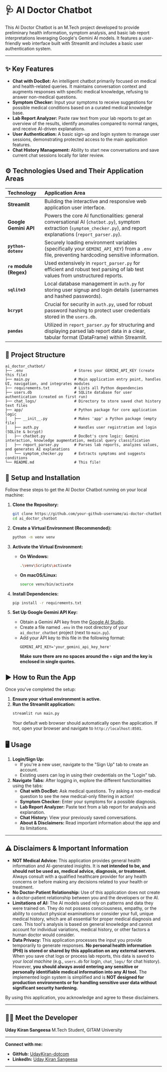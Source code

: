 # 🩺 AI Doctor Chatbot

This AI Doctor Chatbot is an M.Tech project developed to provide preliminary health information, symptom analysis, and basic lab report interpretations leveraging Google's Gemini AI models. It features a user-friendly web interface built with Streamlit and includes a basic user authentication system.

-----

## ✨ Key Features

  * **Chat with DocBot:** An intelligent chatbot primarily focused on medical and health-related queries. It maintains conversation context and augments responses with specific medical knowledge, refusing to answer non-medical questions.
  * **Symptom Checker:** Input your symptoms to receive suggestions for possible medical conditions based on a curated medical knowledge base.
  * **Lab Report Analyzer:** Paste raw text from your lab reports to get an overview of the results, identify anomalies compared to normal ranges, and receive AI-driven explanations.
  * **User Authentication:** A basic sign-up and login system to manage user sessions, demonstrating protected access to the main application features.
  * **Chat History Management:** Ability to start new conversations and save current chat sessions locally for later review.

## ⚙️ Technologies Used and Their Application Areas

| Technology             | Application Area                                                                                                                              |
| :--------------------- | :-------------------------------------------------------------------------------------------------------------------------------------------- |
| **Streamlit** | Building the interactive and responsive web application user interface.                                                                       |
| **Google Gemini API** | Powers the core AI functionalities: general conversational AI (`chatbot.py`), symptom extraction (`symptom_checker.py`), and report explanations (`report_parser.py`). |
| **`python-dotenv`** | Securely loading environment variables (specifically your `GEMINI_API_KEY`) from a `.env` file, preventing hardcoding sensitive information. |
| **`re` module (Regex)**| Used extensively in `report_parser.py` for efficient and robust text parsing of lab test values from unstructured reports.                     |
| **`sqlite3`** | Local database management in `auth.py` for storing user signup and login details (usernames and hashed passwords).                            |
| **`bcrypt`** | Crucial for security in `auth.py`, used for robust password hashing to protect user credentials stored in the `users.db`.                     |
| **`pandas`** | Utilized in `report_parser.py` for structuring and displaying parsed lab report data in a clear, tabular format (DataFrame) within Streamlit. |

## 📁 Project Structure

```
ai_doctor_chatbot/
├── .env                       # Stores your GEMINI_API_KEY (create this file)
├── main.py                    # Main application entry point, handles UI, navigation, and integrates modules
├── requirements.txt           # Lists all Python dependencies
├── users.db                   # SQLite database for user authentication (created on first run)
├── chat_logs/                 # Directory to store saved chat history text files
├── app/                       # Python package for core application logic
│   ├── __init__.py            # Makes 'app' a Python package (empty file)
│   ├── auth.py                # Handles user registration and login (SQLite & bcrypt)
│   ├── chatbot.py             # DocBot's core logic: Gemini interaction, knowledge augmentation, medical query classification
│   ├── report_parser.py       # Parses lab reports, analyzes values, and generates AI explanations
│   └── symptom_checker.py     # Extracts symptoms and suggests conditions
└── README.md                  # This file!
```

## 🚀 Setup and Installation

Follow these steps to get the AI Doctor Chatbot running on your local machine:

1.  **Clone the Repository:**

    ```bash
    git clone https://github.com/your-github-username/ai-doctor-chatbot.git # Replace with your actual repo URL if public
    cd ai_doctor_chatbot
    ```

2.  **Create a Virtual Environment (Recommended):**

    ```bash
    python -m venv venv
    ```

3.  **Activate the Virtual Environment:**

      * **On Windows:**
        ```bash
        .\venv\Scripts\activate
        ```
      * **On macOS/Linux:**
        ```bash
        source venv/bin/activate
        ```

4.  **Install Dependencies:**

    ```bash
    pip install -r requirements.txt
    ```

5.  **Set Up Google Gemini API Key:**

      * Obtain a Gemini API key from the [Google AI Studio](https://aistudio.google.com/app/apikey).
      * Create a file named `.env` in the root directory of your `ai_doctor_chatbot` project (next to `main.py`).
      * Add your API key to this file in the following format:
        ```
        GEMINI_API_KEY='your_gemini_api_key_here'
        ```
        **Make sure there are no spaces around the `=` sign and the key is enclosed in single quotes.**

## ▶️ How to Run the App

Once you've completed the setup:

1.  **Ensure your virtual environment is active.**
2.  **Run the Streamlit application:**
    ```bash
    streamlit run main.py
    ```
    Your default web browser should automatically open the application. If not, open your browser and navigate to `http://localhost:8501`.

## 🖥️ Usage

1.  **Login/Sign Up:**
      * If you're a new user, navigate to the "Sign Up" tab to create an account.
      * Existing users can log in using their credentials on the "Login" tab.
2.  **Navigate Tabs:** After logging in, explore the different functionalities using the tabs:
      * **Chat with DocBot:** Ask medical questions. Try asking a non-medical question to see the new medical-only filtering in action\!
      * **Symptom Checker:** Enter your symptoms for a possible diagnosis.
      * **Lab Report Analyzer:** Paste text from a lab report for analysis and explanation.
      * **Chat History:** View your previously saved conversations.
      * **About & Disclaimers:** Read important information about the app and its limitations.

-----

## ⚠️ Disclaimers & Important Information

  * **NOT Medical Advice:** This application provides general health information and AI-generated insights. It is **not intended to be, and should not be used as, medical advice, diagnosis, or treatment.** Always consult with a qualified healthcare provider for any health concerns or before making any decisions related to your health or treatment.
  * **No Doctor-Patient Relationship:** Use of this application does not create a doctor-patient relationship between you and the developers or the AI.
  * **Limitations of AI:** The AI models used rely on patterns and data they were trained on. They do not possess consciousness, empathy, or the ability to conduct physical examinations or consider your full, unique medical history, which are all essential for proper medical diagnosis and care. This tool's analysis is based on general knowledge and cannot account for individual variations, medical history, or other factors a human doctor would consider.
  * **Data Privacy:** This application processes the input you provide temporarily to generate responses. **No personal health information (PHI) is stored or shared by this application on any external servers.** When you save chat logs or process lab reports, this data is saved to your *local machine* (e.g., `users.db` for login, `chat_logs/` for chat history). However, **you should always avoid entering any sensitive or personally identifiable medical information into any AI tool.** The implemented login system is simplified and is **NOT designed for production environments or for handling sensitive user data without significant security hardening.**

By using this application, you acknowledge and agree to these disclaimers.

-----

## 👨‍💻 Meet the Developer

**Uday Kiran Sangeesa** M.Tech Student, GITAM University

-----

**Connect with me:**

  * **GitHub:** [UdayKiran-dotcom](https://github.com/UdayKiran-dotcom)
  * **LinkedIn:** [Uday Kiran Sangeesa](https://www.linkedin.com/in/uday-kiran4/)

-----
